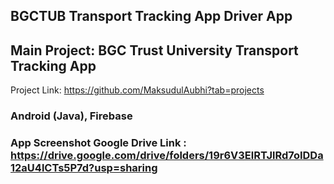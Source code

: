## BGCTUB Transport Tracking App Driver App 

## Main Project: BGC Trust University Transport Tracking App<br>
Project Link: https://github.com/MaksudulAubhi?tab=projects
### Android (Java), Firebase
### App Screenshot Google Drive Link : https://drive.google.com/drive/folders/19r6V3ElRTJlRd7oIDDa12aU4lCTs5P7d?usp=sharing

